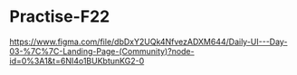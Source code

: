 # Practise-F22

https://www.figma.com/file/dbDxY2UQk4NfvezADXM644/Daily-UI---Day-03-%7C%7C-Landing-Page-(Community)?node-id=0%3A1&t=6NI4o1BUKbtunKG2-0